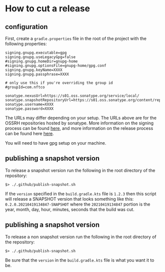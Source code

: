 
# How to cut a release

## configuration

First, create a `gradle.properties` file in the root of the project with the following properties:
```properties
signing.gnupg.executable=gpg
signing.gnupg.useLegacyGpg=false
#signing.gnupg.homeDir=gnupg-home
#signing.gnupg.optionsFile=gnupg-home/gpg.conf
signing.gnupg.keyName=XXXX
signing.gnupg.passphrase=XXXX

# only use this if you're overriding the group id
#groupId=com.nftco

sonatype.nexusUrl=https://s01.oss.sonatype.org/service/local/
sonatype.snapshotRepositoryUrl=https://s01.oss.sonatype.org/content/repositories/snapshots/
sonatype.username=XXXX
sonatype.password=XXXX
```

The URLs may differ depending on your setup. The URLs above are for the OSSRH repositories hosted
by sonatype. More information on the signing process can be found [here](https://docs.gradle.org/current/userguide/signing_plugin.html),
and more information on the release process can be found here [here](https://github.com/gradle-nexus/publish-plugin).

You will need to have gpg setup on your machine.

## publishing a snapshot version

To release a snapshot version run the following in the root directory of the repository:
```shell
$> ./.github/publish-snapshot.sh
```
If the `version` specified in the `build.gradle.kts` file is `1.2.3` then this script will release a 
SNAPSHOT version that looks something like this: `0.2.0.20210419134847-SNAPSHOT` where the `20210419134847`
portion is the year, month, day, hour, minutes, seconds that the build was cut.

## publishing a snapshot version

To release a non snapshot version run the following in the root directory of the repository:
```shell
$> ./.github/publish-snapshot.sh
```
Be sure that the `version` in the `build.gradle.kts` file is what you want it to be.
